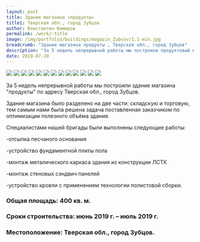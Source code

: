 ```yaml
---
layout: post
title: Здание магазина «продукты» 
title1: Тверская обл., город Зубцов
author: Константин Комаров
permalink: /work/:title
image: /img/portfolio/buildings/magazin_Zubcov/1.1-min.jpg
breadcrumb: "Здание магазина продукты , Тверская обл., город Зубцов"
description: "За 5 недель непрерывной работы мы построили продуктовый магазин для крупной ритейлинговой сети по адресу Тверская обл., город Зубцов. "
date: 2019-07-20
---
```

<div class="fotorama"
     data-nav="thumbs"
     data-allowfullscreen="native"
     data-loop="true">
  <img src="/img/portfolio/buildings/magazin_Zubcov/13-min.jpg">
  <img src="/img/portfolio/buildings/magazin_Zubcov/1-min.jpg">
  <img src="/img/portfolio/buildings/magazin_Zubcov/2-min.jpg">
  <img src="/img/portfolio/buildings/magazin_Zubcov/3-min.jpg">
  <img src="/img/portfolio/buildings/magazin_Zubcov/4-min.jpg">
  <img src="/img/portfolio/buildings/magazin_Zubcov/5-min.jpg">
  <img src="/img/portfolio/buildings/magazin_Zubcov/6-min.jpg">
  <img src="/img/portfolio/buildings/magazin_Zubcov/7-min.jpg">
  <img src="/img/portfolio/buildings/magazin_Zubcov/8-min.jpg">
  <img src="/img/portfolio/buildings/magazin_Zubcov/9-min.jpg">
  <img src="/img/portfolio/buildings/magazin_Zubcov/10-min.jpg">
  <img src="/img/portfolio/buildings/magazin_Zubcov/11-min.jpg">
  <img src="/img/portfolio/buildings/magazin_Zubcov/12-min.jpg">
</div>


За 5 недель непрерывной работы мы построили здание магазина "продукты" по адресу Тверская обл., город Зубцов. 

Здание магазина было разделено на две части: складскую и торговую, тем самым нами была решена задача поставленная заказчиком по оптимизации полезного объёма здания.

Специалистами нашей бригады были выполнены следующие работы:

-отсыпка песчаного основания

-устройство фундаментной плиты пола

-монтаж металического каркаса здания из конструкции ЛСТК

-монтаж стеновых сэндвич панелей 

-устройство кровли с применением технологии полистовой сборки.



### <b>Общая площадь:</b> 400 кв. м.
### <b>Сроки строительства:</b> июнь 2019 г. – июль 2019 г.
### <b>Местоположение:</b> Тверская обл., город Зубцов.



